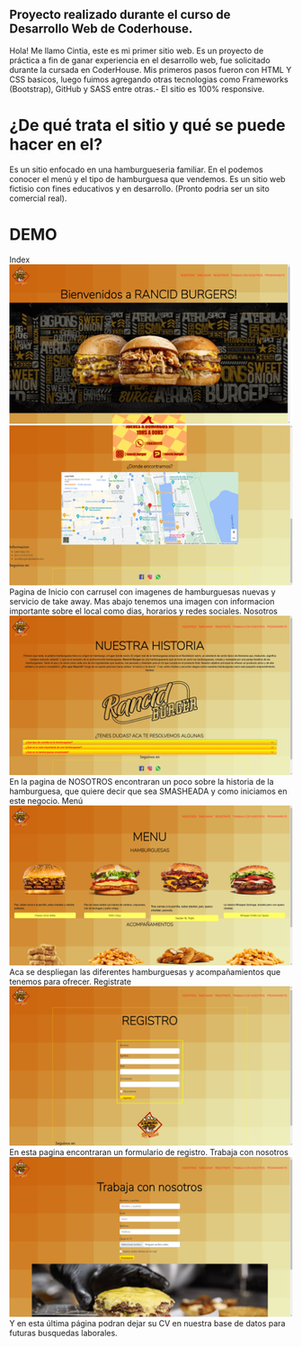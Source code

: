 ## Proyecto realizado durante el curso de Desarrollo Web de Coderhouse.

 Hola! Me llamo Cintia, este es mi primer sitio web. Es un proyecto de práctica a fin de ganar experiencia en el desarrollo web, fue solicitado durante la cursada en CoderHouse.
    Mis primeros pasos fueron con HTML Y CSS basicos, luego fuimos agregando otras tecnologias como Frameworks (Bootstrap), GitHub y SASS entre otras.- 
       El sitio es 100% responsive.


 # ¿De qué trata el sitio y qué se puede hacer en el?

 Es un sitio enfocado en una hamburgueseria familiar. En el podemos conocer el menú y el tipo de hamburguesa que vendemos. Es un sitio web fictisio con fines educativos y en desarrollo. (Pronto podria ser un sito comercial real).

# DEMO

Index
![demostracion index parte 1](img/demo1.png)
![demostracion index parte 2](img/demo1.5.png)
Pagina de Inicio con carrusel con imagenes de hamburguesas nuevas y servicio de take away. Mas abajo tenemos una imagen con informacion importante sobre el local como dias, horarios y redes sociales.
Nosotros
![demostracion Nosotros](img/demo2.png)
En la pagina de NOSOTROS encontraran un poco sobre la historia de la hamburguesa, que quiere decir que sea SMASHEADA y como iniciamos en este negocio.
Menú
![demostracion Menú](img/demo3.png)
Aca se despliegan las diferentes hamburguesas y acompañamientos que tenemos para ofrecer.
Registrate
![demostracion Registrate](img/demo4.png)
En esta pagina encontraran un formulario de registro.
Trabaja con nosotros
![demostracion Trabaja con nosotros](img/demo5.png)
Y en esta última página podran dejar su CV en nuestra base de datos para futuras busquedas laborales. 
